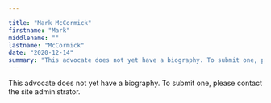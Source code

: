 ```yaml
---

title: "Mark McCormick"
firstname: "Mark"
middlename: ""
lastname: "McCormick"
date: "2020-12-14"
summary: "This advocate does not yet have a biography. To submit one, please contact the site administrator."
---
```

This advocate does not yet have a biography. To submit one, please contact the site administrator.

